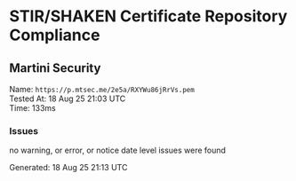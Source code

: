 # STIR/SHAKEN Certificate Repository Compliance

## Martini Security

Name: `https://p.mtsec.me/2e5a/RXYWu86jRrVs.pem`\
Tested At: 18 Aug 25 21:03 UTC\
Time: 133ms

### Issues

no warning, or error, or notice date level issues were found

Generated: 18 Aug 25 21:13 UTC